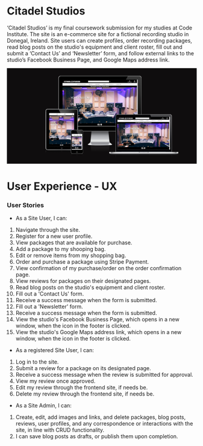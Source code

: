 # Citadel Studios #

‘Citadel Studios’ is my final coursework submission for my studies at Code Institute. The site is an e-commerce site for a fictional recording studio in Donegal, Ireland. Site users can create profiles, order recording packages, read blog posts on the studio's equipment and client roster, fill out and submit a ‘Contact Us’ and ‘Newsletter’ form, and follow external links to the studio’s Facebook Business Page, and Google Maps address link. 

![screenshot](documentation/screenshots/amiresposnive.png)

# User Experience - UX #

### User Stories

* As a Site User, I can:

1. Navigate through the site. 
2. Register for a new user profile.
3. View packages that are available for purchase.
4. Add a package to my shooping bag. 
5. Edit or remove items from my shopping bag. 
6. Order and purchase a package using Stripe Payment. 
7. View confirmation of my purchase/order on the order confirmation page. 
8. View reviews for packages on their designated pages.
9. Read blog posts on the studio's equipment and client roster. 
10. Fill out a 'Contact Us' form.
11. Receive a success message when the form is submitted.  
12. Fill out a 'Newsletter' form. 
13. Receive a success message when the form is submitted. 
14. View the studio's Facebook Business Page, which opens in a new window, when the icon in the footer is clicked. 
15. View the studio's Google Maps address link, which opens in a new window, when the icon in the footer is clicked. 

* As a registered Site User, I can:

1. Log in to the site. 
2. Submit a review for a package on its designated page. 
3. Receive a success message when the review is submitted for approval.  
4. View my review once approved. 
5. Edit my review through the frontend site, if needs be. 
6. Delete my review through the frontend site, if needs be. 

* As a Site Admin, I can:

1. Create, edit, add images and links, and delete packages, blog posts, reviews, user profiles, and any correspondence or interactions with the site, in line with CRUD functionality. 
2. I can save blog posts as drafts, or publish them upon completion.
